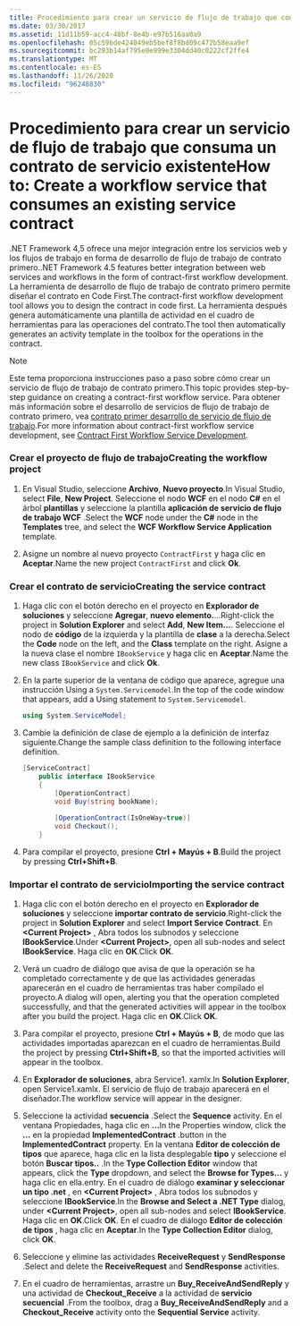 ```yaml
---
title: Procedimiento para crear un servicio de flujo de trabajo que consuma un contrato de servicio existente
ms.date: 03/30/2017
ms.assetid: 11d11b59-acc4-48bf-8e4b-e97b516aa0a9
ms.openlocfilehash: 05c59bde424049eb5bef8f8bd09c472b58eaa9ef
ms.sourcegitcommit: bc293b14af795e0e999e3304dd40c0222cf2ffe4
ms.translationtype: MT
ms.contentlocale: es-ES
ms.lasthandoff: 11/26/2020
ms.locfileid: "96248830"
---
```

# <a name="how-to-create-a-workflow-service-that-consumes-an-existing-service-contract"></a><span data-ttu-id="8655a-102">Procedimiento para crear un servicio de flujo de trabajo que consuma un contrato de servicio existente</span><span class="sxs-lookup"><span data-stu-id="8655a-102">How to: Create a workflow service that consumes an existing service contract</span></span>

<span data-ttu-id="8655a-103">.NET Framework 4,5 ofrece una mejor integración entre los servicios web y los flujos de trabajo en forma de desarrollo de flujo de trabajo de contrato primero.</span><span class="sxs-lookup"><span data-stu-id="8655a-103">.NET Framework 4.5 features better integration between web services and workflows in the form of contract-first workflow development.</span></span> <span data-ttu-id="8655a-104">La herramienta de desarrollo de flujo de trabajo de contrato primero permite diseñar el contrato en Code First.</span><span class="sxs-lookup"><span data-stu-id="8655a-104">The contract-first workflow development tool allows you to design the contract in code first.</span></span> <span data-ttu-id="8655a-105">La herramienta después genera automáticamente una plantilla de actividad en el cuadro de herramientas para las operaciones del contrato.</span><span class="sxs-lookup"><span data-stu-id="8655a-105">The tool then automatically generates an activity template in the toolbox for the operations in the contract.</span></span>  
  
> [!NOTE]
> <span data-ttu-id="8655a-106">Este tema proporciona instrucciones paso a paso sobre cómo crear un servicio de flujo de trabajo de contrato primero.</span><span class="sxs-lookup"><span data-stu-id="8655a-106">This topic provides step-by-step guidance on creating a contract-first workflow service.</span></span> <span data-ttu-id="8655a-107">Para obtener más información sobre el desarrollo de servicios de flujo de trabajo de contrato primero, vea [contrato primer desarrollo de servicio de flujo de trabajo](contract-first-workflow-service-development.md).</span><span class="sxs-lookup"><span data-stu-id="8655a-107">For more information about contract-first workflow service development, see [Contract First Workflow Service Development](contract-first-workflow-service-development.md).</span></span>  
  
### <a name="creating-the-workflow-project"></a><span data-ttu-id="8655a-108">Crear el proyecto de flujo de trabajo</span><span class="sxs-lookup"><span data-stu-id="8655a-108">Creating the workflow project</span></span>  
  
1. <span data-ttu-id="8655a-109">En Visual Studio, seleccione **Archivo**, **Nuevo proyecto**.</span><span class="sxs-lookup"><span data-stu-id="8655a-109">In Visual Studio, select **File**, **New Project**.</span></span> <span data-ttu-id="8655a-110">Seleccione el nodo **WCF** en el nodo **C#** en el árbol **plantillas** y seleccione la plantilla **aplicación de servicio de flujo de trabajo WCF** .</span><span class="sxs-lookup"><span data-stu-id="8655a-110">Select the **WCF** node under the **C#** node in the **Templates** tree, and select the **WCF Workflow Service Application** template.</span></span>  
  
2. <span data-ttu-id="8655a-111">Asigne un nombre al nuevo proyecto `ContractFirst` y haga clic en **Aceptar**.</span><span class="sxs-lookup"><span data-stu-id="8655a-111">Name the new project `ContractFirst` and click **Ok**.</span></span>  
  
### <a name="creating-the-service-contract"></a><span data-ttu-id="8655a-112">Crear el contrato de servicio</span><span class="sxs-lookup"><span data-stu-id="8655a-112">Creating the service contract</span></span>  
  
1. <span data-ttu-id="8655a-113">Haga clic con el botón derecho en el proyecto en **Explorador de soluciones** y seleccione **Agregar**, **nuevo elemento.**...</span><span class="sxs-lookup"><span data-stu-id="8655a-113">Right-click the project in **Solution Explorer** and select **Add**, **New Item…**.</span></span> <span data-ttu-id="8655a-114">Seleccione el nodo de **código** de la izquierda y la plantilla de **clase** a la derecha.</span><span class="sxs-lookup"><span data-stu-id="8655a-114">Select the **Code** node on the left, and the **Class** template on the right.</span></span> <span data-ttu-id="8655a-115">Asigne a la nueva clase el nombre `IBookService` y haga clic en **Aceptar**.</span><span class="sxs-lookup"><span data-stu-id="8655a-115">Name the new class `IBookService` and click **Ok**.</span></span>  
  
2. <span data-ttu-id="8655a-116">En la parte superior de la ventana de código que aparece, agregue una instrucción Using a `System.Servicemodel`.</span><span class="sxs-lookup"><span data-stu-id="8655a-116">In the top of the code window that appears, add a Using statement to `System.Servicemodel`.</span></span>  
  
    ```csharp  
    using System.ServiceModel;  
    ```  
  
3. <span data-ttu-id="8655a-117">Cambie la definición de clase de ejemplo a la definición de interfaz siguiente.</span><span class="sxs-lookup"><span data-stu-id="8655a-117">Change the sample class definition to the following interface definition.</span></span>  
  
    ```csharp  
    [ServiceContract]  
        public interface IBookService  
        {  
            [OperationContract]  
            void Buy(string bookName);  
  
            [OperationContract(IsOneWay=true)]  
            void Checkout();  
        }  
    ```  
  
4. <span data-ttu-id="8655a-118">Para compilar el proyecto, presione **Ctrl + Mayús + B**.</span><span class="sxs-lookup"><span data-stu-id="8655a-118">Build the project by pressing **Ctrl+Shift+B**.</span></span>  
  
### <a name="importing-the-service-contract"></a><span data-ttu-id="8655a-119">Importar el contrato de servicio</span><span class="sxs-lookup"><span data-stu-id="8655a-119">Importing the service contract</span></span>  
  
1. <span data-ttu-id="8655a-120">Haga clic con el botón derecho en el proyecto en **Explorador de soluciones** y seleccione **importar contrato de servicio**.</span><span class="sxs-lookup"><span data-stu-id="8655a-120">Right-click the project in **Solution Explorer** and select **Import Service Contract**.</span></span> <span data-ttu-id="8655a-121">En **\<Current Project>** , Abra todos los subnodos y seleccione **IBookService**.</span><span class="sxs-lookup"><span data-stu-id="8655a-121">Under **\<Current Project>**, open all sub-nodes and select **IBookService**.</span></span> <span data-ttu-id="8655a-122">Haga clic en **OK**.</span><span class="sxs-lookup"><span data-stu-id="8655a-122">Click **OK**.</span></span>  
  
2. <span data-ttu-id="8655a-123">Verá un cuadro de diálogo que avisa de que la operación se ha completado correctamente y de que las actividades generadas aparecerán en el cuadro de herramientas tras haber compilado el proyecto.</span><span class="sxs-lookup"><span data-stu-id="8655a-123">A dialog will open, alerting you that the operation completed successfully, and that the generated activities will appear in the toolbox after you build the project.</span></span> <span data-ttu-id="8655a-124">Haga clic en **OK**.</span><span class="sxs-lookup"><span data-stu-id="8655a-124">Click **OK**.</span></span>  
  
3. <span data-ttu-id="8655a-125">Para compilar el proyecto, presione **Ctrl + Mayús + B**, de modo que las actividades importadas aparezcan en el cuadro de herramientas.</span><span class="sxs-lookup"><span data-stu-id="8655a-125">Build the project by pressing **Ctrl+Shift+B**, so that the imported activities will appear in the toolbox.</span></span>  
  
4. <span data-ttu-id="8655a-126">En **Explorador de soluciones**, abra Service1. xamlx.</span><span class="sxs-lookup"><span data-stu-id="8655a-126">In **Solution Explorer**, open Service1.xamlx.</span></span> <span data-ttu-id="8655a-127">El servicio de flujo de trabajo aparecerá en el diseñador.</span><span class="sxs-lookup"><span data-stu-id="8655a-127">The workflow service will appear in the designer.</span></span>  
  
5. <span data-ttu-id="8655a-128">Seleccione la actividad **secuencia** .</span><span class="sxs-lookup"><span data-stu-id="8655a-128">Select the **Sequence** activity.</span></span> <span data-ttu-id="8655a-129">En el ventana Propiedades, haga clic en **...**</span><span class="sxs-lookup"><span data-stu-id="8655a-129">In the Properties window, click the **…**</span></span> <span data-ttu-id="8655a-130">en la propiedad **ImplementedContract** .</span><span class="sxs-lookup"><span data-stu-id="8655a-130">button in the **ImplementedContract** property.</span></span> <span data-ttu-id="8655a-131">En la ventana **Editor de colección de tipos** que aparece, haga clic en la lista desplegable **tipo** y seleccione el botón **Buscar tipos..** .</span><span class="sxs-lookup"><span data-stu-id="8655a-131">In the **Type Collection Editor** window that appears, click the **Type** dropdown, and select the **Browse for Types…**</span></span> <span data-ttu-id="8655a-132">y haga clic en ella.</span><span class="sxs-lookup"><span data-stu-id="8655a-132">entry.</span></span> <span data-ttu-id="8655a-133">En el cuadro de diálogo **examinar y seleccionar un tipo .net** , en **\<Current Project>** , Abra todos los subnodos y seleccione **IBookService**.</span><span class="sxs-lookup"><span data-stu-id="8655a-133">In the **Browse and Select a .NET Type** dialog, under **\<Current Project>**, open all sub-nodes and select **IBookService**.</span></span> <span data-ttu-id="8655a-134">Haga clic en **OK**.</span><span class="sxs-lookup"><span data-stu-id="8655a-134">Click **OK**.</span></span> <span data-ttu-id="8655a-135">En el cuadro de diálogo **Editor de colección de tipos** , haga clic en **Aceptar**.</span><span class="sxs-lookup"><span data-stu-id="8655a-135">In the **Type Collection Editor** dialog, click **OK**.</span></span>  
  
6. <span data-ttu-id="8655a-136">Seleccione y elimine las actividades **ReceiveRequest** y **SendResponse** .</span><span class="sxs-lookup"><span data-stu-id="8655a-136">Select and delete the **ReceiveRequest** and **SendResponse** activities.</span></span>  
  
7. <span data-ttu-id="8655a-137">En el cuadro de herramientas, arrastre un **Buy_ReceiveAndSendReply** y una actividad de **Checkout_Receive** a la actividad de **servicio secuencial** .</span><span class="sxs-lookup"><span data-stu-id="8655a-137">From the toolbox, drag a **Buy_ReceiveAndSendReply** and a **Checkout_Receive** activity onto the **Sequential Service** activity.</span></span>
